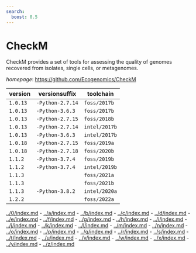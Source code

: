 ```yaml
---
search:
  boost: 0.5
---
```

# CheckM

CheckM provides a set of tools for assessing the quality of genomes recovered from isolates,  single cells, or metagenomes.

*homepage*: <https://github.com/Ecogenomics/CheckM>

version | versionsuffix | toolchain
--------|---------------|----------
``1.0.13`` | ``-Python-2.7.14`` | ``foss/2017b``
``1.0.13`` | ``-Python-3.6.3`` | ``foss/2017b``
``1.0.13`` | ``-Python-2.7.15`` | ``foss/2018b``
``1.0.13`` | ``-Python-2.7.14`` | ``intel/2017b``
``1.0.13`` | ``-Python-3.6.3`` | ``intel/2017b``
``1.0.18`` | ``-Python-2.7.15`` | ``foss/2019a``
``1.0.18`` | ``-Python-2.7.18`` | ``foss/2020b``
``1.1.2`` | ``-Python-3.7.4`` | ``foss/2019b``
``1.1.2`` | ``-Python-3.7.4`` | ``intel/2019b``
``1.1.3`` |  | ``foss/2021a``
``1.1.3`` |  | ``foss/2021b``
``1.1.3`` | ``-Python-3.8.2`` | ``intel/2020a``
``1.2.2`` |  | ``foss/2022a``

[../0/index.md](0) - [../a/index.md](a) - [../b/index.md](b) - [../c/index.md](c) - [../d/index.md](d) - [../e/index.md](e) - [../f/index.md](f) - [../g/index.md](g) - [../h/index.md](h) - [../i/index.md](i) - [../j/index.md](j) - [../k/index.md](k) - [../l/index.md](l) - [../m/index.md](m) - [../n/index.md](n) - [../o/index.md](o) - [../p/index.md](p) - [../q/index.md](q) - [../r/index.md](r) - [../s/index.md](s) - [../t/index.md](t) - [../u/index.md](u) - [../v/index.md](v) - [../w/index.md](w) - [../x/index.md](x) - [../y/index.md](y) - [../z/index.md](z)

